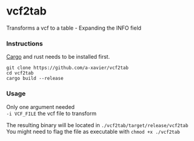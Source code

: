 # vcf2tab
Transforms a vcf to a table - Expanding the INFO field

### Instructions  

[Cargo](https://doc.rust-lang.org/cargo/getting-started/installation.html) and rust needs to be installed first.  

```git clone https://github.com/a-xavier/vcf2tab```  
```cd vcf2tab```  
```cargo build --release```  

### Usage
Only one argument needed  
```-i VCF_FILE``` the vcf file to transform  

The resulting binary will be located in ```./vcf2tab/target/release/vcf2tab```  
You might need to flag the file as executable with ```chmod +x ./vcf2tab```  

